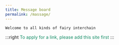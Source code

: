 ```yaml
---
title: Message board
permalink: /massage/
---
```


```html
Welcome to all kinds of fairy interchain
```

:::right
<span style="color:#118b64;">To apply for a link, please add this site first</span>
:::

<ClientOnly>
<comment/>
</ClientOnly>